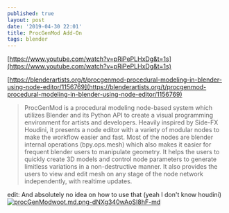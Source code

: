 ```yaml
---
published: true
layout: post
date: '2019-04-30 22:01'
title: ProcGenMod Add-On
tags: blender 
---
```

[https://www.youtube.com/watch?v=pRiPePLHxDg&t=1s](https://www.youtube.com/watch?v=pRiPePLHxDg&t=1s)

[https://blenderartists.org/t/procgenmod-procedural-modeling-in-blender-using-node-editor/1156769](https://blenderartists.org/t/procgenmod-procedural-modeling-in-blender-using-node-editor/1156769)

> ProcGenMod is a procedural modeling node-based system which utilizes Blender and its Python API to create a visual programming environment for artists and developers. Heavily inspired by Side-FX Houdini, it presents a node editor with a variety of modular nodes to make the workflow easier and fast. Most of the nodes are blender internal operations (bpy.ops.mesh) which also makes it easier for frequent blender users to manipulate geometry. It helps the users to quickly create 3D models and control node parameters to generate limitless variations in a non-destructive manner. It also provides the users to view and edit mesh on any stage of the node network independently, with realtime updates.

edit: And absolutely no idea on how to use that (yeah I don't know houdini)  
[![procGenModwoot.md.png-dNXg340wAoSI8hF-md](https://i.imgur.com/xinbabu.png)](https://i.imgur.com/xinbabu.png)
